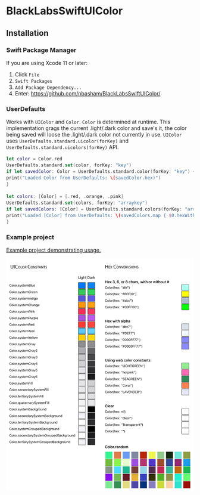 # BlackLabsSwiftUIColor

## Installation

### Swift Package Manager
If you are using Xcode 11 or later:
1. Click `File`
2. `Swift Packages`
3. `Add Package Dependency...`
4. Enter: https://github.com/nbasham/BlackLabsSwiftUIColor/

### UserDefaults
Works with `UIColor` and `Color`. `Color` is determined at runtime. This implementation grags the current .light/.dark color and save's it, the color being saved will loose the .light/.dark color not currently in use. `UIColor` uses `UserDefaults.standard.uicolor(forKey)` and `UserDefaults.standard.uicolors(forKey)` API.
```swift
let color = Color.red
UserDefaults.standard.set(color, forKey: "key")
if let savedColor: Color = UserDefaults.standard.color(forKey: "key") {
print("Loaded Color from UserDefaults: \(savedColor.hex)")
}

let colors: [Color] = [.red, .orange, .pink]
UserDefaults.standard.set(colors, forKey: "arraykey")
if let savedColors: [Color] = UserDefaults.standard.colors(forKey: "arraykey") {
print("Loaded [Color] from UserDefaults: \(savedColors.map { $0.hexWithAlpha })")
}
```

### Example project
[Example project demonstrating usage.](https://github.com/nbasham/SwiftUIColors)

![Readme image](https://github.com/nbasham/BlackLabsSwiftUIColor/blob/main/SwiftUIColors.png?raw=true)
